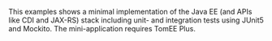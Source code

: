 This examples shows a minimal implementation of the Java EE (and APIs like CDI and JAX-RS) stack including unit- and integration tests using JUnit5 and Mockito. The mini-application requires TomEE Plus.
